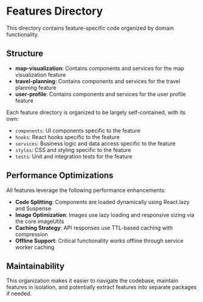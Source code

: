 # Features Directory

This directory contains feature-specific code organized by domain functionality.

## Structure

- **map-visualization**: Contains components and services for the map visualization feature
- **travel-planning**: Contains components and services for the travel planning feature
- **user-profile**: Contains components and services for the user profile feature

Each feature directory is organized to be largely self-contained, with its own:

- `components`: UI components specific to the feature
- `hooks`: React hooks specific to the feature
- `services`: Business logic and data access specific to the feature
- `styles`: CSS and styling specific to the feature
- `tests`: Unit and integration tests for the feature

## Performance Optimizations

All features leverage the following performance enhancements:

- **Code Splitting**: Components are loaded dynamically using React.lazy and Suspense
- **Image Optimization**: Images use lazy loading and responsive sizing via the core imageUtils
- **Caching Strategy**: API responses use TTL-based caching with compression
- **Offline Support**: Critical functionality works offline through service worker caching

## Maintainability

This organization makes it easier to navigate the codebase, maintain features in isolation, and potentially extract features into separate packages if needed. 